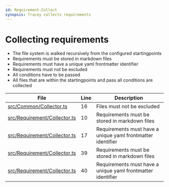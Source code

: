 ```yaml
---
id: Requirement.Collect
synopsis: Tracey collects requirements
---
```


# Collecting requirements

-   The file system is walked recursively from the configured startingpoints
-   Requirements must be stored in markdown files
-   Requirements must have a unique yaml frontmatter identifier
-   Requirements must not be excluded
-   All conditions have to be passed
-   All files that are within the startingpoints and pass all conditions are collected

<div class="tracey tracey-plugin-tracelinktable">

| File                                                                                                     | Line | Description                                                 |
| -------------------------------------------------------------------------------------------------------- | ---- | ----------------------------------------------------------- |
| [src/Common/Collector.ts](../../../src/Common/Collector.ts#L16 "src/Common/Collector.ts")                | 16   | Files must not be excluded                                  |
| [src/Requirement/Collector.ts](../../../src/Requirement/Collector.ts#L10 "src/Requirement/Collector.ts") | 10   | Requirements must be stored in markdown files               |
| [src/Requirement/Collector.ts](../../../src/Requirement/Collector.ts#L17 "src/Requirement/Collector.ts") | 17   | Requirements must have a unique yaml frontmatter identifier |
| [src/Requirement/Collector.ts](../../../src/Requirement/Collector.ts#L39 "src/Requirement/Collector.ts") | 39   | Requirements must be stored in markdown files               |
| [src/Requirement/Collector.ts](../../../src/Requirement/Collector.ts#L40 "src/Requirement/Collector.ts") | 40   | Requirements must have a unique yaml frontmatter identifier |

</div>
